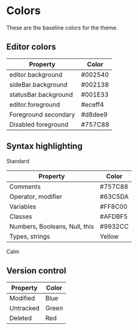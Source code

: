 # Colors

These are the baseline colors for the theme.

## Editor colors

| Property             | Color   |
| -------------------- | ------- |
| editor.background    | #002540 |
| sideBar.background   | #002138 |
| statusBar.background | #001E33 |
| editor.foreground    | #eceff4 |
| Foreground secondary | #d8dee9 |
| Disabled foreground  | #757C88 |

## Syntax highlighting

Standard

| Property                      | Color   |
| ----------------------------- | ------- |
| Comments                      | #757C88 |
| Operator, modifier            | #63C5DA |
| Variables                     | #FF8C00 |
| Classes                       | #AFDBF5 |
| Numbers, Booleans, Null, this | #9932CC |
| Types, strings                | Yellow  |

Calm

## Version control

| Property  | Color |
| --------- | ----- |
| Modified  | Blue  |
| Untracked | Green |
| Deleted   | Red   |

